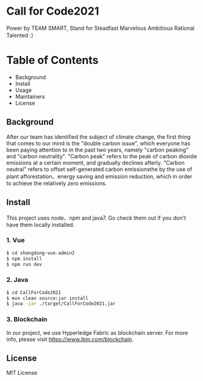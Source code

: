 # Call for Code2021 
Power by TEAM SMART, Stand for Steadfast Marvelous Ambitious Rational Talented :）

# Table of Contents
* Background 
* Install
* Usage
* Maintainers
* License

## Background
After our team has identified the subject of climate change, the first thing that comes to our mind is the "double carbon issue", which everyone has been paying attention to in the past two years, namely "carbon peaking" and "carbon neutrality".
"Carbon peak" refers to the peak of carbon dioxide emissions at a certain moment, and gradually declines afterly. "Carbon neutral" refers to offset self-generated carbon emissionsthe by the use of plant afforestation、energy saving and emission reduction, which in order to achieve the relatively zero emissions.

## Install
This project uses node、npm and java7. Go check them out if you don't have them locally installed.
### 1. Vue
```bash
$ cd shangdong-vue-admin2
$ npm install
$ npm run dev
```

### 2. Java
```bash
$ cd CallForCode2021
$ mvn clean source:jar install
$ java -jar ./target/CallForCode2021.jar
```

### 3. Blockchain
In our project, we use Hyperledge Fabric as blockchain server. For more info, please visit https://www.ibm.com/blockchain.

## License
MIT License
